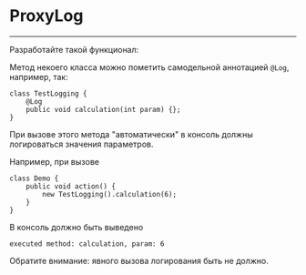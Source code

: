 # **ProxyLog**
***
Разработайте такой функционал:

Метод некоего класса можно пометить самодельной аннотацией `@Log`, например, так:

```
class TestLogging {
    @Log
    public void calculation(int param) {};
}
```
При вызове этого метода "автоматически" в консоль должны логироваться значения параметров.

Например, при вызове
```
class Demo {
    public void action() {
        new TestLogging().calculation(6);
    }
}
```
В консоль должно быть выведено
```
executed method: calculation, param: 6
```

Обратите внимание: явного вызова логирования быть не должно.